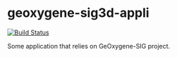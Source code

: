 # geoxygene-sig3d-appli

[![Build Status](https://travis-ci.org/IGNF/geoxygene-sig3d-appli.svg?branch=master)](https://travis-ci.org/IGNF/geoxygene-sig3d-appli)

Some application that relies on GeOxygene-SIG project. 
